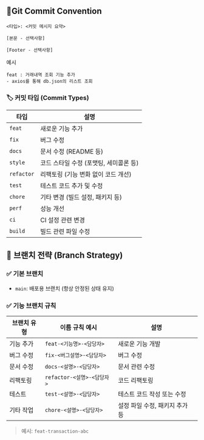 ## 📝Git Commit Convention
```
<타입>: <커밋 메시지 요약>

[본문 - 선택사항]

[Footer - 선택사항]
```
예시 <br/>
```
feat : 거래내역 조회 기능 추가
- axios를 통해 db.json의 리스트 조회
```
### 🏷️ 커밋 타입 (Commit Types)

| 타입       | 설명                                 |
|------------|--------------------------------------|
| `feat`     |  새로운 기능 추가                   |
| `fix`      |  버그 수정                         |
| `docs`     |  문서 수정 (README 등)             |
| `style`    |  코드 스타일 수정 (포맷팅, 세미콜론 등) |
| `refactor` |  리팩토링 (기능 변화 없이 코드 개선) |
| `test`     |  테스트 코드 추가 및 수정           |
| `chore`    |  기타 변경 (빌드 설정, 패키지 등)  |
| `perf`     |  성능 개선                          |
| `ci`       |  CI 설정 관련 변경                 |
| `build`    |  빌드 관련 파일 수정                |

## 🌿 브랜치 전략 (Branch Strategy)

### ✅ 기본 브랜치

- `main`: 배포용 브랜치 (항상 안정된 상태 유지)

### ✅ 기능 브랜치 규칙

| 브랜치 유형     | 이름 규칙 예시                  | 설명                           |
|----------------|------------------------------|--------------------------------|
| 기능 추가      | `feat-<기능명>-<담당자>` | 새로운 기능 개발               |
| 버그 수정      | `fix-<버그설명>-<담당자>`   | 버그 수정                      |
| 문서 수정      | `docs-<설명>-<담당자>`                 | 문서 관련 수정                 |
| 리팩토링       | `refactor-<설명>-<담당자>`  | 코드 리팩토링                  |
| 테스트         | `test-<설명>-<담당자>`                 | 테스트 코드 작성 또는 수정     |
| 기타 작업      | `chore-<설명>-<담당자>`                | 설정 파일 수정, 패키지 추가 등 |

> 예시: `feat-transaction-abc`
